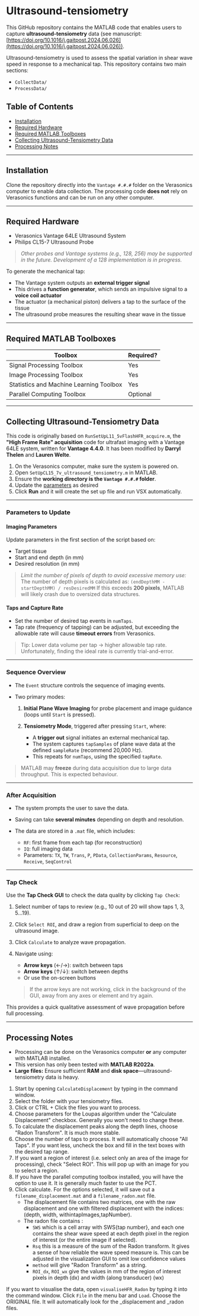 # Ultrasound-tensiometry

This GitHub repository contains the MATLAB code that enables users to capture **ultrasound-tensiometry** data
(see manuscript: [https://doi.org/10.1016/j.gaitpost.2024.06.026](https://doi.org/10.1016/j.gaitpost.2024.06.026)).

Ultrasound-tensiometry is used to assess the spatial variation in shear wave speed in response to a mechanical tap.
This repository contains two main sections:

* `CollectData/`
* `ProcessData/`

## Table of Contents

* [Installation](#installation)
* [Required Hardware](#required-hardware)
* [Required MATLAB Toolboxes](#required-matlab-toolboxes)
* [Collecting Ultrasound-Tensiometry Data](#collecting-ultrasound-tensiometry-data)
* [Processing Notes](#processing-notes)

---

## Installation

Clone the repository directly into the `Vantage #.#.#` folder on the Verasonics computer to enable data collection.
The processing code **does not** rely on Verasonics functions and can be run on any other computer.

---

## Required Hardware

* Verasonics Vantage 64LE Ultrasound System
* Philips CL15-7 Ultrasound Probe

> *Other probes and Vantage systems (e.g., 128, 256) may be supported in the future. Development of a 128 implementation is in progress.*

To generate the mechanical tap:

* The Vantage system outputs an **external trigger signal**
* This drives a **function generator**, which sends an impulsive signal to a **voice coil actuator**
* The actuator (a mechanical piston) delivers a tap to the surface of the tissue
* The ultrasound probe measures the resulting shear wave in the tissue

---

## Required MATLAB Toolboxes

| Toolbox                                 | Required?   |
| --------------------------------------- | ----------- |
| Signal Processing Toolbox               |   Yes       |
| Image Processing Toolbox                |   Yes       |
| Statistics and Machine Learning Toolbox |   Yes       |
| Parallel Computing Toolbox              |  Optional   |

---

## Collecting Ultrasound-Tensiometry Data

This code is originally based on `RunSetUpL11_5vFlashHFR_acquire.m`, the **"High Frame Rate" acquisition** code for ultrafast imaging with a Vantage 64LE system, written for **Vantage 4.4.0**. It has been modified by **Darryl Thelen** and **Lauren Welte**.

1. On the Verasonics computer, make sure the system is powered on.
2. Open `SetUpCL15_7v_ultrasound_tensiometry.m` in MATLAB.
3. Ensure the **working directory is the `Vantage #.#.#` folder**.
4. Update the [parameters](#-Parameters-to-Update) as desired
5. Click **Run** and it will create the set up file and run VSX automatically. 
---
### Parameters to Update
#### Imaging Parameters

Update parameters in the first section of the script based on:

* Target tissue
* Start and end depth (in mm)
* Desired resolution (in mm)

> *Limit the number of pixels of depth to avoid excessive memory use:*
> The number of depth pixels is calculated as:
> `(endDepthMM - startDepthMM) / resDesiredMM`
> If this exceeds **200 pixels**, MATLAB will likely crash due to oversized data structures.

#### Taps and Capture Rate

* Set the number of desired tap events in `numTaps`.
* Tap rate (frequency of tapping) can be adjusted, but exceeding the allowable rate will cause **timeout errors** from Verasonics.

> Tip: Lower data volume per tap → higher allowable tap rate.
> Unfortunately, finding the ideal rate is currently trial-and-error.

---

### Sequence Overview


* The `Event` structure controls the sequence of imaging events.
* Two primary modes:

  1. **Initial Plane Wave Imaging** for probe placement and image guidance (loops until `Start` is pressed).
  2. **Tensiometry Mode**, triggered after pressing `Start`, where:

     * A **trigger out** signal initiates an external mechanical tap.
     * The system captures `tapSamples` of plane wave data at the defined `sampleRate` (recommend 20,000 Hz).
     * This repeats for `numTaps`, using the specified `tapRate`.

>  MATLAB may **freeze** during data acquisition due to large data throughput. This is expected behaviour.
---
### After Acquisition

* The system prompts the user to save the data.
* Saving can take **several minutes** depending on depth and resolution.
* The data are stored in a `.mat` file, which includes:

  * `RF`: first frame from each tap (for reconstruction)
  * `IQ`: full imaging data
  * Parameters: `TX`, `TW`, `Trans`, `P`, `PData`, `CollectionParams`, `Resource`, `Receive`, `SeqControl`

---
### Tap Check

Use the **Tap Check GUI** to check the data quality by clicking `Tap Check`:

1. Select number of taps to review (e.g., 10 out of 20 will show taps 1, 3, 5...19).
2. Click `Select ROI`, and draw a region from superficial to deep on the ultrasound image.
3. Click `Calculate` to analyze wave propagation.
4. Navigate using:

   * **Arrow keys** (←/→): switch between taps
   * **Arrow keys** (↑/↓): switch between depths
   * Or use the on-screen buttons
   > If the arrow keys are not working, click in the background of the GUI, away from any axes or element and try again. 

This provides a quick qualitative assessment of wave propagation before full processing.


---

## Processing Notes

* Processing can be done on the Verasonics computer **or** any computer with MATLAB installed.
* This version has only been tested with **MATLAB R2022a**.
* **Large files:** Ensure sufficient **RAM** and **disk space**—ultrasound-tensiometry data is heavy.

1. Start by opening `CalculateDisplacement` by typing in the command window.
2. Select the folder with your tensiometry files.
3. Click or CTRL + Click the files you want to process.
4. Choose parameters for the Loupas algorithm under the "Calculate Displacement" checkbox. Generally you won't need to change these.
5. To calculate the displacement peaks along the depth lines, choose "Radon Transform". It is much more stable. 
6. Choose the number of taps to process. It will automatically choose "All Taps". If you want less, uncheck the box and fill in the text boxes with the desired tap range.
7. If you want a region of interest (i.e. select only an area of the image for processing), check "Select ROI". This will pop up with an image for you to select a region.
8. If you have the parallel computing toolbox installed, you will have the option to use it. It is generally much faster to use the PCT.
9. Click calculate. For the options selected, it will save out a `filename_displacement.mat` and a `filename_radon.mat` file. 
    * The displacement file contains two matrices, one with the raw displacement and one with filtered displacement with the indices: (depth, width, withintapImages,tapNumber).
    * The radon file contains  :
        * `SWS` which is a cell array with SWS{tap number}, and each one contains the shear wave speed at each depth pixel in the region of interest (or the entire image if selected).
        * `Rsq` this is a measure of the sum of the Radon transform. It gives a sense of how reliable the wave speed measure is. This can be adjusted in the visualization GUI to omit low confidence values
        * `method` will give "Radon Transform" as a string.
        * `ROI_dx`, `ROI_wx` give the values in mm of the region of interest pixels in depth (dx) and width (along transducer) (wx)

If you want to visualise the data, open `visualiseHFR_Radon` by typing it into the command window. Click `File` in the menu bar and `Load`. Choose the ORIGINAL file. It will automatically look for the _displacement and _radon files. 
